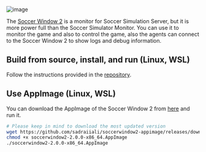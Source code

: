 
![image](https://github.com/user-attachments/assets/7d926fcc-8e36-496a-9e3c-dd17480f489f)

The [Soccer Window 2](https://github.com/helios-base/soccerwindow2) is a monitor for Soccer Simulation Server, but it is more power full than the Soccer Simulator Monitor. You can use it to monitor the game and also to control the game, also the agents can connect to the Soccer Window 2 to show logs and debug information.

## Build from source, install, and run (Linux, WSL)

Follow the instructions provided in the [repository](https://github.com/helios-base/soccerwindow2).

## Use AppImage (Linux, WSL)

You can download the AppImage of the Soccer Window 2 from [here](https://github.com/sadraiiali/soccerwindow2-appimage/releases) and run it.

```bash
# Please keep in mind to download the most updated version 
wget https://github.com/sadraiiali/soccerwindow2-appimage/releases/download/2.0.0/soccerwindow2-2.0.0-x86_64.AppImage
chmod +x soccerwindow2-2.0.0-x86_64.AppImage
./soccerwindow2-2.0.0-x86_64.AppImage
```
